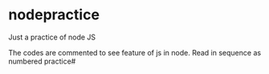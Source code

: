 # nodepractice

Just a practice of node JS

The codes are commented to see feature of js in node.
Read in sequence as numbered practice#
